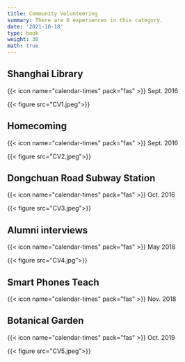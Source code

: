 ```yaml
---
title: Community Volunteering
summary: There are 6 experiences in this category.
date: '2021-10-18'
type: book
weight: 30
math: true
---
```


## Shanghai Library

{{< icon name="calendar-times" pack="fas" >}} Sept. 2016

{{< figure src="CV1.jpeg">}}

## Homecoming

{{< icon name="calendar-times" pack="fas" >}} Sept. 2016

{{< figure src="CV2.jpeg">}}

## Dongchuan Road Subway Station

{{< icon name="calendar-times" pack="fas" >}} Oct. 2016

{{< figure src="CV3.jpeg">}}

## Alumni interviews

{{< icon name="calendar-times" pack="fas" >}} May 2018

{{< figure src="CV4.jpg">}}

## Smart Phones Teach

{{< icon name="calendar-times" pack="fas" >}} Nov. 2018

## Botanical Garden

{{< icon name="calendar-times" pack="fas" >}} Oct. 2019

{{< figure src="CV5.jpeg">}}

